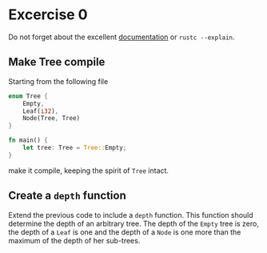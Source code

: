 # Excercise 0

Do not forget about the excellent [documentation][] or `rustc --explain`. 

## Make Tree compile

Starting from the following file

```rust
enum Tree {
    Empty,
    Leaf(i32),
    Node(Tree, Tree)
}

fn main() {
    let tree: Tree = Tree::Empty;
}
```

make it compile, keeping the spirit of `Tree` intact.

## Create a `depth` function

Extend the previous code to include a `depth` function. This function should
determine the depth of an arbitrary tree. The depth of the `Empty` tree is
zero, the depth of a `Leaf` is one and the depth of a `Node` is one more than
the maximum of the depth of her sub-trees.

[documentation]: https://www.rust-lang.org/ 
